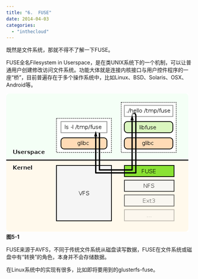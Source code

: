 ```yaml
---
title: "6.  FUSE"
date: 2014-04-03
categories: 
  - "inthecloud"
---
```


既然是文件系统，那就不得不了解一下FUSE。

FUSE全名Filesystem in Userspace，是在类UNIX系统下的一个机制，可以让普通用户创建修改访问文件系统。功能大体就是连接内核接口与用户控件程序的一座“桥”，目前普遍存在于多个操作系统中，比如Linux、BSD、Solaris、OSX、Android等。

[![490px-FUSE_structure.svg](/blog/images/490px-FUSE_structure.svg_.png)](http://blog.lofyer.org/5-1-1-fuse/490px-fuse_structure-svg/) **图5-1**

FUSE来源于AVFS，不同于传统文件系统从磁盘读写数据，FUSE在文件系统或磁盘中有“转换”的角色，本身并不会存储数据。

在Linux系统中的实现有很多，比如即将要用到的glusterfs-fuse。
